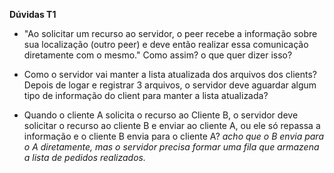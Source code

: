 **Dúvidas T1**

- "Ao solicitar um recurso ao servidor, o peer recebe a informação sobre sua
localização (outro peer) e deve então realizar essa comunicação
diretamente com o mesmo." Como assim? o que quer dizer isso?




- Como o servidor vai manter a lista atualizada dos arquivos dos clients?
Depois de logar e registrar 3 arquivos, o servidor deve aguardar algum tipo de informação do client para manter a lista atualizada?


- Quando o cliente A solicita o recurso ao Cliente B, o servidor deve solicitar o recurso ao cliente B e enviar ao cliente A, ou ele só repassa a informação e o cliente B envia para o cliente A? *acho que o B envia para o A diretamente, mas o servidor precisa formar uma fila que armazena a lista de pedidos realizados.*

